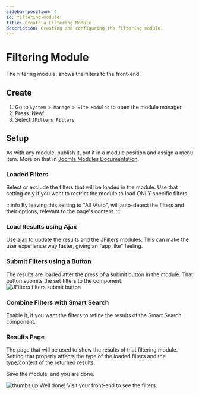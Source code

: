 ```yaml
---
sidebar_position: 4
id: filtering-module
title: Create a Filtering Module
description: Creating and configuring the filtering module.
---
```


# Filtering Module
The filtering module, shows the filters to the front-end.

## Create
1. Go to `System > Manage > Site Modules` to open the module manager.
2. Press 'New'.
3. Select `JFilters Filters`.

## Setup
As with any module, publish it, put it in a module position and assign a menu item. More on that in [Joomla Modules Documentation](https://docs.joomla.org/Module).


### Loaded Filters
Select or exclude the filters that will be loaded in the module.
Use that setting only if you want to restrict the module to load ONLY specific filters.

:::info
By leaving this setting to "All /Auto", will auto-detect the filters and their options, relevant to the page's content.
:::
    
### Load Results using Ajax
Use ajax to update the results and the JFilters modules. This can make the user experience way faster, giving an "app like" feeling.

### Submit Filters using a Button
The results are loaded after the press of a submit button in the module. That button submits the set filters to the component.
![JFilters filters submit button](/img/getting-started/submit_filters_button.png)

### Combine Filters with Smart Search
Enable it, if you want the filters to refine the results of the Smart Search component.
    
### Results Page
The page that will be used to show the results of that filtering module.
Setting that properly affects the type of the loaded filters and the type/context of the returned results.

Save the module, and you are done.

![thumbs up](/img/thumb.svg) Well done! Visit your front-end to see the filters.